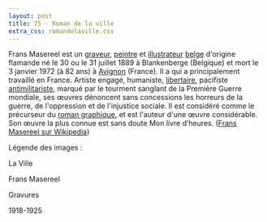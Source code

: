 ```yaml
---
layout: post
title: 75 - Roman de la ville
extra_css: romandelaville.css
---
```


Frans Masereel est un <a href="https://fr.wikipedia.org/wiki/Gravure">graveur</a>, <a href="https://fr.wikipedia.org/wiki/Artiste_peintre">peintre</a> et <a href="https://fr.wikipedia.org/wiki/Illustrateur">illustrateur</a> <a href="https://fr.wikipedia.org/wiki/Belgique">belge</a> d'origine flamande né le 30 ou le 31 juillet 1889 à Blankenberge (Belgique) et mort le 3 janvier 1972 (à 82 ans) à <a href="https://fr.wikipedia.org/wiki/Avignon">Avignon</a> (France).
Il a qui a principalement travaillé en France. Artiste engagé, humaniste, <a href="https://fr.wikipedia.org/wiki/Libertaire">libertaire</a>, pacifiste <a href="https://fr.wikipedia.org/wiki/Antimilitariste">antimilitariste</a>, marqué par le tourment sanglant de la Première Guerre mondiale, ses œuvres dénoncent sans concessions les horreurs de la guerre, de l'oppression et de l'injustice sociale.
Il est considéré comme le précurseur du <a href="https://fr.wikipedia.org/wiki/Roman_graphique">roman graphique</a>, et est l'auteur d'une œuvre considérable. Son œuvre la plus connue est sans doute Mon livre d’heures.
(<a href="https://fr.wikipedia.org/wiki/Frans_Masereel">Frans Masereel sur Wikipedia</a>)
 
 
 
<p>Légende des images :</p>
 
<p>La Ville</p>
<p>Frans Masereel</p>
<p>Gravures</p>
<p>1918-1925</p>
